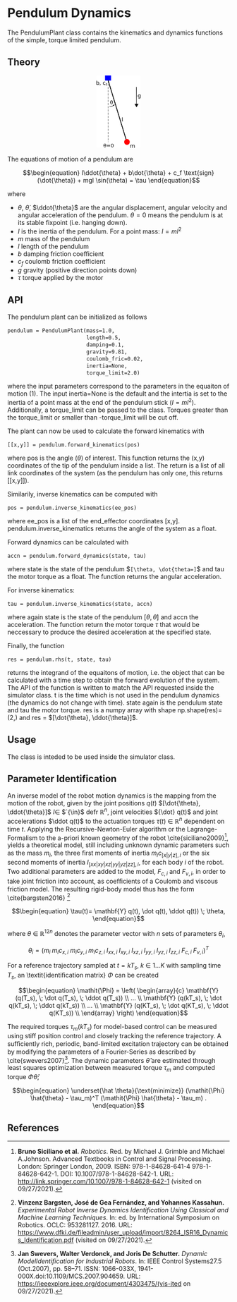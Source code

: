 #  Pendulum Dynamics #

The PendulumPlant class contains the kinematics and dynamics functions of the simple, torque limited pendulum.

## Theory #

<div align="center">
<img width="100" src="../../../../docs/pendulum.png">
</div>

The equations of motion of a pendulum are

```math
\begin{equation}
I\ddot{\theta} + b\dot{\theta} + c_f \text{sign}(\dot{\theta}) + mgl \sin(\theta) = \tau
\end{equation}
```

where

- $`\theta`$, $`\dot{\theta}`$, $`\ddot{\theta}`$ are the angular displacement, angular velocity and angular acceleration of the pendulum. $`\theta=0`$ means the pendulum is at its stable fixpoint (i.e. hanging down).
- $`I`$ is the inertia of the pendulum. For a point mass: $`I=ml^2`$
- $`m`$ mass of the pendulum
- $`l`$ length of the pendulum
- $`b`$ damping friction coefficient
- $`c_f`$ coulomb friction coefficient
- $`g`$ gravity (positive direction points down)
- $`\tau`$ torque applied by the motor


## API #

The pendulum plant can be initialized as follows

    pendulum = PendulumPlant(mass=1.0,
                             length=0.5,
                             damping=0.1,
                             gravity=9.81,
                             coulomb_fric=0.02,
                             inertia=None,
                             torque_limit=2.0)

where the input parameters correspond to the parameters in the equaiton of motion (1). The input inertia=None is the default and the intertia is set to the inertia of a point mass at the end of the pendulum stick ($`I=ml^2`$). Additionally, a torque_limit can be passed to the class. Torques greater than the torque_limit or smaller than -torque_limit will be cut off.

The plant can now be used to calculate the forward kinematics with

    [[x,y]] = pendulum.forward_kinematics(pos)

where pos is the angle ($`\theta`$) of interest. This function returns the (x,y) coordinates of the tip of the pendulum inside a list. The return is a list of all link coordinates of the system (as the pendulum has only one, this returns [[x,y]]).

Similarily, inverse kinematics can be computed with

    pos = pendulum.inverse_kinematics(ee_pos)

where ee_pos is a list of the end_effector coordinates [x,y]. pendulum.inverse_kinematics returns the angle of the system as a float.

Forward dynamics can be calculated with

    accn = pendulum.forward_dynamics(state, tau)

where state is the state of the pendulum $`[\theta, \dot{theta=]`$ and tau the motor torque as a float. The function returns the angular acceleration.

For inverse kinematics:

    tau = pendulum.inverse_kinematics(state, accn)

where again state is the state of the pendulum $`[\theta, \dot{\theta}]`$ and accn the acceleration. The function return the motor torque $`\tau`$ that would be neccessary to produce the desired acceleration at the specified state.

Finally, the function

    res = pendulum.rhs(t, state, tau)

returns the integrand of the equaitons of motion, i.e. the object that can be calculated with a time step to obtain the forward evolution of the system. The API of the function is written to match the API requested inside the simulator class.
t is the time which is not used in the pendulum dynamics (the dynamics do not change with time). state again is the pendulum state and tau the motor torque. res is a numpy array with shape np.shape(res)=(2,) and res = $`[\dot{\theta}, \ddot{\theta}]`$.


## Usage #

The class is inteded to be used inside the simulator class.

## Parameter Identification #

An inverse model of the robot motion dynamics is the mapping from the motion of the robot, given by the joint positions $`q(t)`$ 
$`[\dot{\theta}, \ddot{\theta}]`$ $`I {\in} `$ $`{\in}$  defr $`{\mathbb{R}}^n`$, joint velocities $`{\dot} q(t)`$ and joint accelerations $\ddot q(t)$ to the actuation torques $\tau (t)$ $\in$ $\mathbb{R}^n$ dependent on time $t$. Applying the Recursive-Newton-Euler algorithm or the Lagrange-Formalism to the a-priori known geometry of the robot \cite{siciliano2009}[^fn1], yields a theoretical model, still including unknown dynamic parameters such as the mass $m_i$, the three ﬁrst moments of inertia $m_i c_{[x|y|z],i}$ or the six second moments of inertia $I_{[xx|xy|xz|yy|yz|zz],i}$, for each body $i$ of the robot. Two additional parameters are added to the model, $F_{c,i}$ and $F_{v,i}$, in order to take joint friction into account, as coefﬁcients of a Coulomb and viscous friction model. The resulting rigid-body model thus has the form \cite{bargsten2016} [^fn2]

```math
\begin{equation}
    \tau(t)= \mathbf{Y} q(t), \dot q(t), \ddot q(t)) \; \theta,
\end{equation}
```

where $\theta$ $\in$ $\mathbb{R}^{12n}$ denotes the parameter vector with $n$ sets of parameters $\theta_i$,

```math
\begin{equation}
    \theta_i=(m_i \; m_i c_{x,i} \; m_i c_{y,i} \; m_i c_{z,i} \; I_{xx,i} \; I_{xy,i} \; I_{xz,i} \; I_{yy,i} \; I_{yz,i} \; I_{zz,i} \; F_{c,i} \; F_{v,i})^T
\end{equation}
```

 For a reference trajectory sampled at $t = kT_s, \; k$ $\in$ $1...K$ with sampling time $T_s$, an \textit{identiﬁcation matrix} $\mathit{\Phi}$ can be created

```math
\begin{equation}
    \mathit{\Phi} = \left( \begin{array}{c}
                    \mathbf{Y} (q(T_s), \; \dot q(T_s), \; \ddot q(T_s)) \\
                    ... \\
                    \mathbf{Y} (q(kT_s), \; \dot q(kT_s), \; \ddot q(kT_s)) \\
                    ... \\
                    \mathbf{Y} (q(KT_s), \; \dot q(KT_s), \; \ddot q(KT_s)) \\
                    \end{array} \right) 
\end{equation}
```

The required torques $\tau_m(kT_s)$ for model-based control can be measured using stiff position control and closely tracking the reference trajectory. A sufﬁciently rich, periodic, band-limited excitation trajectory can be obtained by modifying the parameters of a Fourier-Series as described by \cite{swevers2007}[^fn3]. The dynamic parameters $\hat{\theta}$ are estimated through least squares optimization between measured torque $\tau_m$ and computed torque $\mathit{\Phi} \hat{\theta}$;

```math
\begin{equation}
     \underset{\hat \theta}{\text{minimize}} (\mathit{\Phi} \hat{\theta} - \tau_m)^T (\mathit{\Phi} \hat{\theta} - \tau_m) .
\end{equation}
```

## References #

[^fn1]:  **Bruno Siciliano et al.** _Robotics_. Red. by Michael J. Grimble and Michael A.Johnson. Advanced Textbooks in Control and Signal Processing. London: Springer  London,  2009. ISBN:  978-1-84628-641-4  978-1-84628-642-1. DOI: 10.1007/978-1-84628-642-1. URL: http://link.springer.com/10.1007/978-1-84628-642-1 (visited on 09/27/2021).
[^fn2]: **Vinzenz Bargsten, José de Gea Fernández, and Yohannes Kassahun.** _Experimental Robot Inverse Dynamics Identification Using Classical and Machine Learning Techniques_. In: ed. by International Symposium on Robotics. OCLC: 953281127. 2016. URL: https://www.dfki.de/fileadmin/user_upload/import/8264_ISR16_Dynamics_Identification.pdf (visited on 09/27/2021).
[^fn3]: **Jan  Swevers,  Walter  Verdonck,  and  Joris  De  Schutter.** _Dynamic  ModelIdentification for Industrial Robots_. In: IEEE Control Systems27.5 (Oct.2007), pp. 58–71. ISSN: 1066-033X, 1941-000X.doi:10.1109/MCS.2007.904659. URL: https://ieeexplore.ieee.org/document/4303475/(vis-ited on 09/27/2021).
